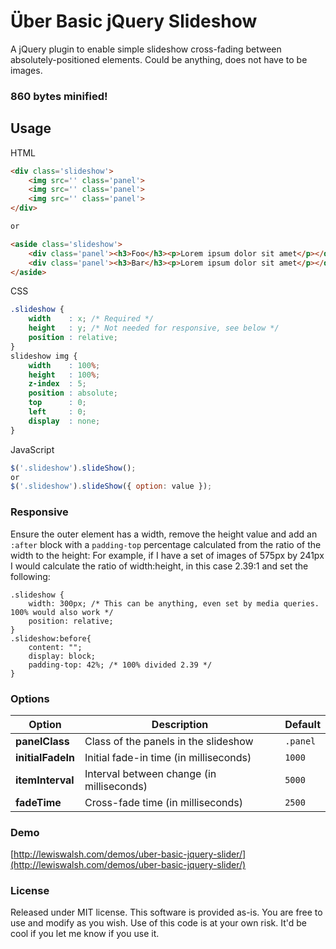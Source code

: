 # &#220;ber Basic jQuery Slideshow

A jQuery plugin to enable simple slideshow cross-fading between absolutely-positioned elements. Could be anything, does not have to be images.

### 860 bytes minified!

## Usage

HTML
```html
<div class='slideshow'>
	<img src='' class='panel'>
	<img src='' class='panel'>
	<img src='' class='panel'>
</div>

or

<aside class='slideshow'>
	<div class='panel'><h3>Foo</h3><p>Lorem ipsum dolor sit amet</p></div>
	<div class='panel'><h3>Bar</h3><p>Lorem ipsum dolor sit amet</p></div>
</aside>
```

CSS
```css
.slideshow { 
	width    : x; /* Required */
	height   : y; /* Not needed for responsive, see below */
	position : relative;
}
slideshow img { 
	width    : 100%; 
	height   : 100%; 
	z-index  : 5; 
	position : absolute; 
	top      : 0; 
	left     : 0; 
	display  : none;
}
```

JavaScript
```js
$('.slideshow').slideShow();
or
$('.slideshow').slideShow({ option: value });
```

### Responsive
Ensure the outer element has a width, remove the height value and add an `:after` block with a `padding-top` percentage calculated from the ratio of the width to the height: For example, if I have a set of images of 575px by 241px I would calculate the ratio of width:height, in this case 2.39:1 and set the following:
```
.slideshow {
	width: 300px; /* This can be anything, even set by media queries. 100% would also work */
	position: relative;
}
.slideshow:before{
	content: "";
	display: block;
	padding-top: 42%; /* 100% divided 2.39 */
}
```


### Options
|Option|Description|Default|
|---|---|---|
|**panelClass**|Class of the panels in the slideshow|`.panel`|
|**initialFadeIn**|Initial fade-in time (in milliseconds)|`1000`|
|**itemInterval**|Interval between change (in milliseconds)|`5000`|
|**fadeTime**|Cross-fade time (in milliseconds)|`2500`|

### Demo
[http://lewiswalsh.com/demos/uber-basic-jquery-slider/](http://lewiswalsh.com/demos/uber-basic-jquery-slider/)

### License
Released under MIT license. This software is provided as-is. You are free to use and modify as you wish. Use of this code is at your own risk. It'd be cool if you let me know if you use it.
